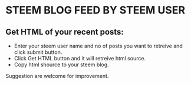 # STEEM BLOG FEED BY STEEM USER

## Get HTML of your recent posts:

* Enter your steem user name and no of posts you want to retreive and click submit button.
* Click Get HTML button and it will retreive html source.
* Copy html shource to your steem blog.

Suggestion are welcome for improvement.
